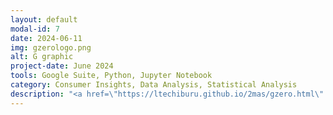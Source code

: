 ```yaml
---
layout: default
modal-id: 7
date: 2024-06-11
img: gzerologo.png
alt: G graphic
project-date: June 2024
tools: Google Suite, Python, Jupyter Notebook
category: Consumer Insights, Data Analysis, Statistical Analysis
description: "<a href=\"https://ltechiburu.github.io/2mas/gzero.html\" target=\"_blank\" style=\"color: blue;\"><b><i>A mock study on a CPG reformulation.</i></b></a>"
---
```

